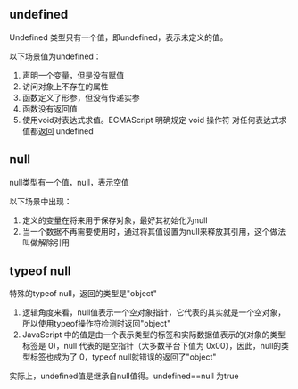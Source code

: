 ## undefined
Undefined 类型只有一个值，即undefined，表示未定义的值。

以下场景值为undefined：
1. 声明一个变量，但是没有赋值
2. 访问对象上不存在的属性
3. 函数定义了形参，但没有传递实参
4. 函数没有返回值
5. 使用void对表达式求值。ECMAScript 明确规定 void 操作符 对任何表达式求值都返回 undefined 

## null
null类型有一个值，null，表示空值

以下场景中出现：
1. 定义的变量在将来用于保存对象，最好其初始化为null
2. 当一个数据不再需要使用时，通过将其值设置为null来释放其引用，这个做法叫做解除引用

## typeof null
特殊的typeof null，返回的类型是"object"
1. 逻辑角度来看，null值表示一个空对象指针，它代表的其实就是一个空对象，所以使用typeof操作符检测时返回"object"
2. JavaScript 中的值是由一个表示类型的标签和实际数据值表示的(对象的类型标签是 0)，null 代表的是空指针（大多数平台下值为 0x00），因此，null的类型标签也成为了 0，typeof null就错误的返回了"object"


实际上，undefined值是继承自null值得。undefined==null 为true